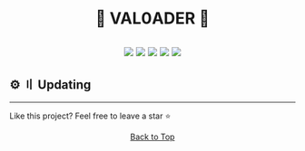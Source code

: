 <h1 align="center">
🌙 VAL0ADER 🌙
</h1>

<h2 align="center">
<a href="https://github.com/Lunahax"><img src="https://img.shields.io/badge/c++-303030?style=for-the-badge&logo=c%2B%2B&logoColor=white"></a>
<a href="https://github.com/Lunahax"><img src="https://img.shields.io/badge/c%23-303030?style=for-the-badge&logo=c-sharp&logoColor=white"></a>
<a href="https://github.com/Lunahax"><img src="https://img.shields.io/badge/c-303030?style=for-the-badge&logo=c&logoColor=white"></a>
<a href="#top"><img src="https://img.shields.io/badge/python-303030?style=for-the-badge&logo=python&logoColor=white"></a>
<a href="#top"><img src="https://img.shields.io/badge/javascript-303030?style=for-the-badge&logo=javascript&logoColor=white"></a>
</h2>

## <a id="id"></a>⚙️ 〢 Updating


---


Like this project? Feel free to leave a star ⭐

<p align="center">
<a href=#top>Back to Top</a>
</p>
